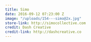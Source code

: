 ```yaml
---
title: Simo
date: 2016-09-12 07:23:00 Z
image: "/uploads/154---simo@2x.jpg"
store-link: http://simocollective.com
credit: Dash Creative
credit-link: http://dashcreative.co
---
```


